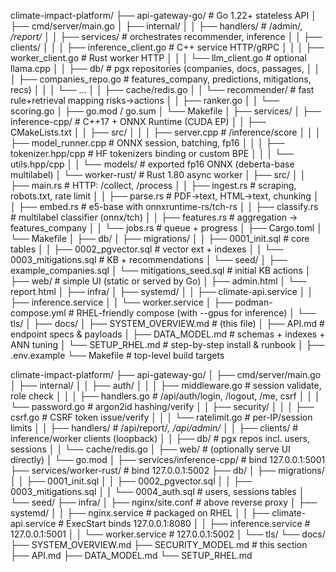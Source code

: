 climate-impact-platform/
├── api-gateway-go/                     # Go 1.22+ stateless API
│   ├── cmd/server/main.go
│   ├── internal/
│   │   ├── handlers/                   # /admin/*, /report/*
│   │   ├── services/                   # orchestrates recommender, inference
│   │   ├── clients/
│   │   │   ├── inference_client.go     # C++ service HTTP/gRPC
│   │   │   ├── worker_client.go        # Rust worker HTTP
│   │   │   └── llm_client.go           # optional llama.cpp
│   │   ├── db/                         # pgx repositories (companies, docs, passages,
│   │   │   ├── companies_repo.go       #  features_company, predictions, mitigations, recs)
│   │   │   └── ...
│   │   ├── cache/redis.go
│   │   └── recommender/                # fast rule+retrieval mapping risks→actions
│   │       ├── ranker.go
│   │       └── scoring.go
│   ├── go.mod / go.sum
│   └── Makefile
│
├── services/
│   ├── inference-cpp/                  # C++17 + ONNX Runtime (CUDA EP)
│   │   ├── CMakeLists.txt
│   │   ├── src/
│   │   │   ├── server.cpp              # /inference/score
│   │   │   ├── model_runner.cpp        # ONNX session, batching, fp16
│   │   │   ├── tokenizer.hpp/cpp       # HF tokenizers binding or custom BPE
│   │   │   └── utils.hpp/cpp
│   │   └── models/                     # exported fp16 ONNX (deberta-base multilabel)
│   └── worker-rust/                    # Rust 1.80 async worker
│       ├── src/
│       │   ├── main.rs                 # HTTP: /collect, /process
│       │   ├── ingest.rs               # scraping, robots.txt, rate limit
│       │   ├── parse.rs                # PDF→text, HTML→text, chunking
│       │   ├── embed.rs                # e5-base with onnxruntime-rs/tch-rs
│       │   ├── classify.rs             # multilabel classifier (onnx/tch)
│       │   ├── features.rs             # aggregation → features_company
│       │   └── jobs.rs                 # queue + progress
│       ├── Cargo.toml
│       └── Makefile
│
├── db/
│   ├── migrations/
│   │   ├── 0001_init.sql               # core tables
│   │   ├── 0002_pgvector.sql           # vector ext + indexes
│   │   └── 0003_mitigations.sql        # KB + recommendations
│   └── seed/
│       ├── example_companies.sql
│       └── mitigations_seed.sql        # initial KB actions
│
├── web/                                # simple UI (static or served by Go)
│   ├── admin.html
│   └── report.html
│
├── infra/
│   ├── systemd/
│   │   ├── climate-api.service
│   │   ├── inference.service
│   │   └── worker.service
│   ├── podman-compose.yml              # RHEL-friendly compose (with --gpus for inference)
│   └── tls/
│
├── docs/
│   ├── SYSTEM_OVERVIEW.md              # (this file)
│   ├── API.md                          # endpoint specs & payloads
│   ├── DATA_MODEL.md                   # schemas + indexes + ANN tuning
│   └── SETUP_RHEL.md                   # step-by-step install & runbook
│
├── .env.example
└── Makefile                            # top-level build targets



climate-impact-platform/
├── api-gateway-go/
│   ├── cmd/server/main.go
│   ├── internal/
│   │   ├── auth/
│   │   │   ├── middleware.go        # session validate, role check
│   │   │   ├── handlers.go          # /api/auth/login, /logout, /me, csrf
│   │   │   └── password.go          # argon2id hashing/verify
│   │   ├── security/
│   │   │   ├── csrf.go              # CSRF token issue/verify
│   │   │   └── ratelimit.go         # per-IP/session limits
│   │   ├── handlers/                # /api/report/*, /api/admin/*
│   │   ├── clients/                 # inference/worker clients (loopback)
│   │   ├── db/                      # pgx repos incl. users, sessions
│   │   └── cache/redis.go
│   ├── web/                         # (optionally serve UI directly)
│   └── go.mod
│
├── services/inference-cpp/          # bind 127.0.0.1:5001
├── services/worker-rust/            # bind 127.0.0.1:5002
├── db/
│   ├── migrations/
│   │   ├── 0001_init.sql
│   │   ├── 0002_pgvector.sql
│   │   ├── 0003_mitigations.sql
│   │   └── 0004_auth.sql            # users, sessions tables
│   └── seed/
├── infra/
│   ├── nginx/site.conf              # above reverse proxy
│   ├── systemd/
│   │   ├── nginx.service            # packaged on RHEL
│   │   ├── climate-api.service      # ExecStart binds 127.0.0.1:8080
│   │   ├── inference.service        # 127.0.0.1:5001
│   │   └── worker.service           # 127.0.0.1:5002
│   └── tls/
└── docs/
    ├── SYSTEM_OVERVIEW.md
    ├── SECURITY_MODEL.md            # this section
    ├── API.md
    ├── DATA_MODEL.md
    └── SETUP_RHEL.md